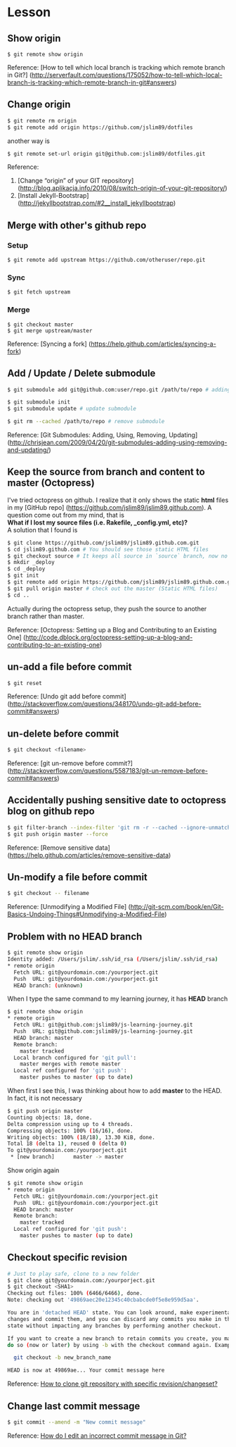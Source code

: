 # Lesson

## Show origin
`$ git remote show origin`

Reference: [How to tell which local branch is tracking which remote branch in Git?] (http://serverfault.com/questions/175052/how-to-tell-which-local-branch-is-tracking-which-remote-branch-in-git#answers)

## Change origin
```sh
$ git remote rm origin
$ git remote add origin https://github.com/jslim89/dotfiles
```
another way is
```sh
$ git remote set-url origin git@github.com:jslim89/dotfiles.git
```

Reference:

1. [Change “origin” of your GIT repository] (http://blog.aplikacja.info/2010/08/switch-origin-of-your-git-repository/)
2. [Install Jekyll-Bootstrap] (http://jekyllbootstrap.com/#2__install_jekyllbootstrap)

## Merge with other's github repo
### Setup
`$ git remote add upstream https://github.com/otheruser/repo.git`

### Sync
`$ git fetch upstream`

### Merge
`$ git checkout master`  
`$ git merge upstream/master`

Reference: [Syncing a fork] (https://help.github.com/articles/syncing-a-fork)

## Add / Update / Delete submodule
```sh
$ git submodule add git@github.com:user/repo.git /path/to/repo # adding a submodule

$ git submodule init
$ git submodule update # update submodule

$ git rm --cached /path/to/repo # remove submodule
```

Reference: [Git Submodules: Adding, Using, Removing, Updating] (http://chrisjean.com/2009/04/20/git-submodules-adding-using-removing-and-updating/)

## Keep the source from branch and content to master (Octopress)
I've tried octopress on github. I realize that it only shows the static **html** files in my [GitHub repo] (https://github.com/jslim89/jslim89.github.com). A question come out from my mind, that is  
**What if I lost my source files (i.e. Rakefile, _config.yml, etc)?**  
A solution that I found is
```sh
$ git clone https://github.com/jslim89/jslim89.github.com.git
$ cd jslim89.github.com # You should see those static HTML files
$ git checkout source # It keeps all source in `source` branch, now no more HTML files
$ mkdir _deploy
$ cd _deploy
$ git init
$ git remote add origin https://github.com/jslim89/jslim89.github.com.git
$ git pull origin master # check out the master (Static HTML files)
$ cd ..
```
Actually during the octopress setup, they push the source to another branch rather than master.

Reference: [Octopress: Setting up a Blog and Contributing to an Existing One] (http://code.dblock.org/octopress-setting-up-a-blog-and-contributing-to-an-existing-one)

## un-add a file before commit
```sh
$ git reset
```

Reference: [Undo git add before commit] (http://stackoverflow.com/questions/348170/undo-git-add-before-commit#answers)

## un-delete before commit
```sh
$ git checkout <filename>
```

Reference: [git un-remove before commit?] (http://stackoverflow.com/questions/5587183/git-un-remove-before-commit#answers)

## Accidentally pushing sensitive date to octopress blog on github repo
```sh
$ git filter-branch --index-filter 'git rm -r --cached --ignore-unmatch filepath/filename' --prune-empty --tag-name-filter cat -- --all
$ git push origin master --force
```

Reference: [Remove sensitive data] (https://help.github.com/articles/remove-sensitive-data)

## Un-modify a file before commit
```sh
$ git checkout -- filename
```

Reference: [Unmodifying a Modified File] (http://git-scm.com/book/en/Git-Basics-Undoing-Things#Unmodifying-a-Modified-File)

## Problem with no HEAD branch
```sh
$ git remote show origin
Identity added: /Users/jslim/.ssh/id_rsa (/Users/jslim/.ssh/id_rsa)
* remote origin
  Fetch URL: git@yourdomain.com:/yourporject.git
  Push  URL: git@yourdomain.com:/yourporject.git
  HEAD branch: (unknown)
```
When I type the same command to my learning journey, it has **HEAD** branch
```sh
$ git remote show origin
* remote origin
  Fetch URL: git@github.com:jslim89/js-learning-journey.git
  Push  URL: git@github.com:jslim89/js-learning-journey.git
  HEAD branch: master
  Remote branch:
    master tracked
  Local branch configured for 'git pull':
    master merges with remote master
  Local ref configured for 'git push':
    master pushes to master (up to date)
```
When first I see this, I was thinking about how to add **master** to the HEAD. In fact, it is not necessary
```sh
$ git push origin master
Counting objects: 18, done.
Delta compression using up to 4 threads.
Compressing objects: 100% (16/16), done.
Writing objects: 100% (18/18), 13.30 KiB, done.
Total 18 (delta 1), reused 0 (delta 0)
To git@yourdomain.com:/yourporject.git
 * [new branch]      master -> master
```
Show origin again
```sh
$ git remote show origin
* remote origin
  Fetch URL: git@yourdomain.com:/yourporject.git
  Push  URL: git@yourdomain.com:/yourporject.git
  HEAD branch: master
  Remote branch:
    master tracked
  Local ref configured for 'git push':
    master pushes to master (up to date)
```

## Checkout specific revision
```sh
# Just to play safe, clone to a new folder
$ git clone git@yourdomain.com:/yourporject.git
$ git checkout <SHA1>
Checking out files: 100% (6466/6466), done.
Note: checking out '49869aec20e12345c40cbabcde0f5e8e959d5aa'.

You are in 'detached HEAD' state. You can look around, make experimental
changes and commit them, and you can discard any commits you make in this
state without impacting any branches by performing another checkout.

If you want to create a new branch to retain commits you create, you may
do so (now or later) by using -b with the checkout command again. Example:

  git checkout -b new_branch_name

HEAD is now at 49869ae... Your commit message here
```

Reference: [How to clone git repository with specific revision/changeset?](http://stackoverflow.com/questions/3489173/how-to-clone-git-repository-with-specific-revision-changeset)

## Change last commit message
```sh
$ git commit --amend -m "New commit message"
```

Reference: [How do I edit an incorrect commit message in Git?](http://stackoverflow.com/questions/179123/how-do-i-edit-an-incorrect-commit-message-in-git/179147#179147)
